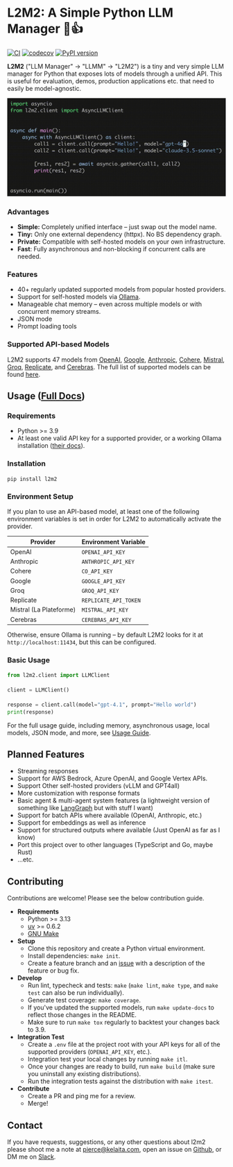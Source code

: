 # L2M2: A Simple Python LLM Manager 💬👍

[![CI](https://github.com/pkelaita/l2m2/actions/workflows/ci.yml/badge.svg?timestamp=1745887783)](https://github.com/pkelaita/l2m2/actions/workflows/ci.yml) [![codecov](https://codecov.io/github/pkelaita/l2m2/graph/badge.svg?token=UWIB0L9PR8)](https://codecov.io/github/pkelaita/l2m2) [![PyPI version](https://badge.fury.io/py/l2m2.svg?timestamp=1745887783)](https://badge.fury.io/py/l2m2)

**L2M2** ("LLM Manager" &rarr; "LLMM" &rarr; "L2M2") is a tiny and very simple LLM manager for Python that exposes lots of models through a unified API. This is useful for evaluation, demos, production applications etc. that need to easily be model-agnostic.

![](docs/assets/l2m2-demo.gif)

### Advantages

- **Simple:** Completely unified interface – just swap out the model name.
- **Tiny:** Only one external dependency (httpx). No BS dependency graph.
- **Private:** Compatible with self-hosted models on your own infrastructure.
- **Fast**: Fully asynchronous and non-blocking if concurrent calls are needed.

### Features

- 40+ regularly updated supported models from popular hosted providers.
- Support for self-hosted models via [Ollama](https://ollama.ai/).
- Manageable chat memory – even across multiple models or with concurrent memory streams.
- JSON mode
- Prompt loading tools

### Supported API-based Models

L2M2 supports <!--start-model-count-->47<!--end-model-count--> models from <!--start-prov-list-->[OpenAI](https://openai.com/api/), [Google](https://ai.google.dev/), [Anthropic](https://www.anthropic.com/api), [Cohere](https://docs.cohere.com/), [Mistral](https://docs.mistral.ai/deployment/laplateforme/overview/), [Groq](https://wow.groq.com/), [Replicate](https://replicate.com/), and [Cerebras](https://inference-docs.cerebras.ai)<!--end-prov-list-->. The full list of supported models can be found [here](docs/supported_models.md).

## Usage ([Full Docs](docs/usage_guide.md))

### Requirements

- Python >= 3.9
- At least one valid API key for a supported provider, or a working Ollama installation ([their docs](https://github.com/ollama/ollama#readme)).

### Installation

```
pip install l2m2
```

### Environment Setup

If you plan to use an API-based model, at least one of the following environment variables is set in order for L2M2 to automatically activate the provider.

| Provider                | Environment Variable  |
| ----------------------- | --------------------- |
| OpenAI                  | `OPENAI_API_KEY`      |
| Anthropic               | `ANTHROPIC_API_KEY`   |
| Cohere                  | `CO_API_KEY`          |
| Google                  | `GOOGLE_API_KEY`      |
| Groq                    | `GROQ_API_KEY`        |
| Replicate               | `REPLICATE_API_TOKEN` |
| Mistral (La Plateforme) | `MISTRAL_API_KEY`     |
| Cerebras                | `CEREBRAS_API_KEY`    |

Otherwise, ensure Ollama is running – by default L2M2 looks for it at `http://localhost:11434`, but this can be configured.

### Basic Usage

```python
from l2m2.client import LLMClient

client = LLMClient()

response = client.call(model="gpt-4.1", prompt="Hello world")
print(response)
```

For the full usage guide, including memory, asynchronous usage, local models, JSON mode, and more, see [Usage Guide](docs/usage_guide.md).

## Planned Features

- Streaming responses
- Support for AWS Bedrock, Azure OpenAI, and Google Vertex APIs.
- Support Other self-hosted providers (vLLM and GPT4all)
- More customization with response formats
- Basic agent & multi-agent system features (a lightweight version of something like [LangGraph](https://www.langchain.com/langgraph) but with stuff I want)
- Support for batch APIs where available (OpenAI, Anthropic, etc.)
- Support for embeddings as well as inference
- Support for structured outputs where available (Just OpenAI as far as I know)
- Port this project over to other languages (TypeScript and Go, maybe Rust)
- ...etc.

## Contributing

Contributions are welcome! Please see the below contribution guide.

- **Requirements**
  - Python >= 3.13
  - [uv](https://docs.astral.sh/uv/getting-started/installation/) >= 0.6.2
  - [GNU Make](https://www.gnu.org/software/make/)
- **Setup**
  - Clone this repository and create a Python virtual environment.
  - Install dependencies: `make init`.
  - Create a feature branch and an [issue](https://github.com/pkelaita/l2m2/issues) with a description of the feature or bug fix.
- **Develop**
  - Run lint, typecheck and tests: `make` (`make lint`, `make type`, and `make test` can also be run individually).
  - Generate test coverage: `make coverage`.
  - If you've updated the supported models, run `make update-docs` to reflect those changes in the README.
  - Make sure to run `make tox` regularly to backtest your changes back to 3.9.
- **Integration Test**
  - Create a `.env` file at the project root with your API keys for all of the supported providers (`OPENAI_API_KEY`, etc.).
  - Integration test your local changes by running `make itl`.
  - Once your changes are ready to build, run `make build` (make sure you uninstall any existing distributions).
  - Run the integration tests against the distribution with `make itest`.
- **Contribute**
  - Create a PR and ping me for a review.
  - Merge!

## Contact

If you have requests, suggestions, or any other questions about l2m2 please shoot me a note at [pierce@kelaita.com](mailto:pierce@kelaita.com), open an issue on [Github](https://github.com/pkelaita/l2m2/issues), or DM me on [Slack](https://join.slack.com/t/genai-collective/shared_invite/zt-285qq7joi-~bqHwFZcNtqntoRmGirAfQ).
